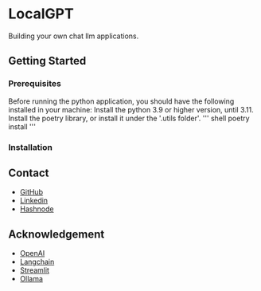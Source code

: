 # LocalGPT
Building your own chat llm applications.

## Getting Started

### Prerequisites
Before running the python application, you should have the following installed in your machine: Install the python 3.9 or higher version, until 3.11. Install the poetry library, or install it under the '.utils folder'.
''' shell
poetry install
'''

### Installation


## Contact
- [GitHub](https://github.com/mvrckwong)
- [Linkedin](https://www.linkedin.com/in/mvrckwong/)
- [Hashnode](https://hashnode.com/@mvrckwong)

## Acknowledgement 
- [OpenAI](https://openai.com)
- [Langchain](https://langchain.com)
- [Streamlit](https://streamlit.io)
- [Ollama](https://github.com/m-mizutani/ollama)